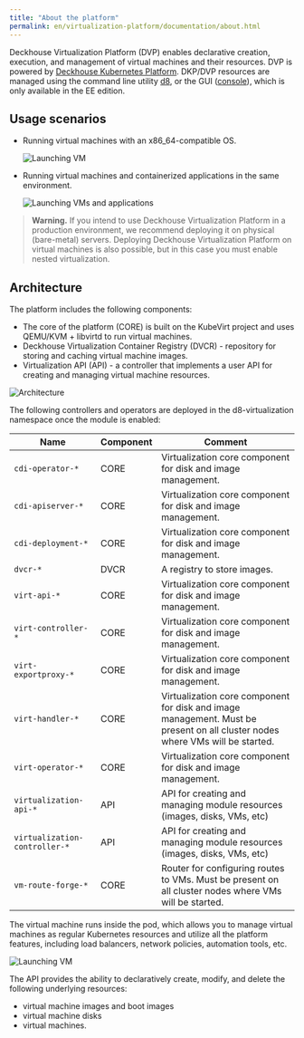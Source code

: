 ```yaml
---
title: "About the platform"
permalink: en/virtualization-platform/documentation/about.html
---
```


Deckhouse Virtualization Platform (DVP) enables declarative creation, execution, and management of virtual machines and their resources.
DVP is powered by [Deckhouse Kubernetes Platform](https://deckhouse.io/products/kubernetes-platform/). DKP/DVP resources are managed using the command line utility [d8](https://deckhouse.io/documentation/v1/deckhouse-cli/), or the GUI ([console](https://deckhouse.io/products/virtualization-platform/reference/mc.html#console)), which is only available in the EE edition.

## Usage scenarios

- Running virtual machines with an x86_64-compatible OS.

  ![Launching VM](/../../images/virtualization-platform/cases-vms.png)

- Running virtual machines and containerized applications in the same environment.

  ![Launching VMs and applications](/../../images/virtualization-platform/cases-pods-and-vms.png)

> **Warning.** If you intend to use Deckhouse Virtualization Platform in a production environment, we recommend deploying it on physical (bare-metal) servers. Deploying Deckhouse Virtualization Platform on virtual machines is also possible, but in this case you must enable nested virtualization.

## Architecture

The platform includes the following components:

- The core of the platform (CORE) is built on the KubeVirt project and uses QEMU/KVM + libvirtd to run virtual machines.
- Deckhouse Virtualization Container Registry (DVCR) - repository for storing and caching virtual machine images.
- Virtualization API (API) - a controller that implements a user API for creating and managing virtual machine resources.

![Architecture](/../../images/virtualization-platform/arch.png)

The following controllers and operators are deployed in the d8-virtualization namespace once the module is enabled:

| Name                          | Component | Comment                                                                                                                      |
| ----------------------------- | --------- |------------------------------------------------------------------------------------------------------------------------------|
| `cdi-operator-*`              | CORE      | Virtualization core component for disk and image management.                                                                 |
| `cdi-apiserver-*`             | CORE      | Virtualization core component for disk and image management.                                                                 |
| `cdi-deployment-*`            | CORE      | Virtualization core component for disk and image management.                                                                 |
| `dvcr-*`                      | DVCR      | A registry to store images.                                                                                                  |
| `virt-api-*`                  | CORE      | Virtualization core component for disk and image management.                                                                 |
| `virt-controller-*`           | CORE      | Virtualization core component for disk and image management.                                                                 |
| `virt-exportproxy-*`          | CORE      | Virtualization core component for disk and image management.                                                                 |
| `virt-handler-*`              | CORE      | Virtualization core component for disk and image management. Must be present on all cluster nodes where VMs will be started. |
| `virt-operator-*`             | CORE      | Virtualization core component for disk and image management.                                                                 |
| `virtualization-api-*`        | API       | API for creating and managing module resources (images, disks, VMs, etc)                                                     |
| `virtualization-controller-*` | API       | API for creating and managing module resources (images, disks, VMs, etc)                                                     |
| `vm-route-forge-*`            | CORE      | Router for configuring routes to VMs. Must be present on all cluster nodes where VMs will be started.                        |

The virtual machine runs inside the pod, which allows you to manage virtual machines as regular Kubernetes resources and utilize all the platform features, including load balancers, network policies, automation tools, etc.

![Launching VM](/../../images/virtualization-platform/vm.png)

The API provides the ability to declaratively create, modify, and delete the following underlying resources:

- virtual machine images and boot images
- virtual machine disks
- virtual machines.
